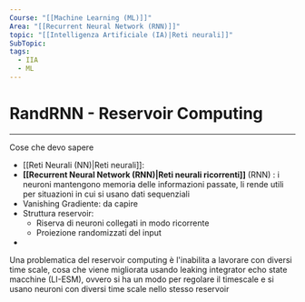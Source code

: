 ```yaml
---
Course: "[[Machine Learning (ML)]]"
Area: "[[Recurrent Neural Network (RNN)]]"
topic: "[[Intelligenza Artificiale (IA)|Reti neurali]]"
SubTopic: 
tags:
  - IIA
  - ML
---
```

# RandRNN - Reservoir Computing
---
Cose che devo sapere
- [[Reti Neurali (NN)|Reti neurali]]: 
- __[[Recurrent Neural Network (RNN)|Reti neurali ricorrenti]]__ (RNN) : i neuroni mantengono memoria delle informazioni passate, li rende utili per situazioni in cui si usano dati sequenziali 
- Vanishing Gradiente:  da capire
- Struttura reservoir: 
	- Riserva di neuroni collegati in modo ricorrente
	- Proiezione randomizzati del input 
- 




Una problematica del reservoir computing è l'inabilita a lavorare con diversi time scale, cosa che viene migliorata usando leaking integrator echo state macchine (LI-ESM), ovvero si ha un modo per regolare il timescale e si usano neuroni con diversi time scale nello stesso reservoir